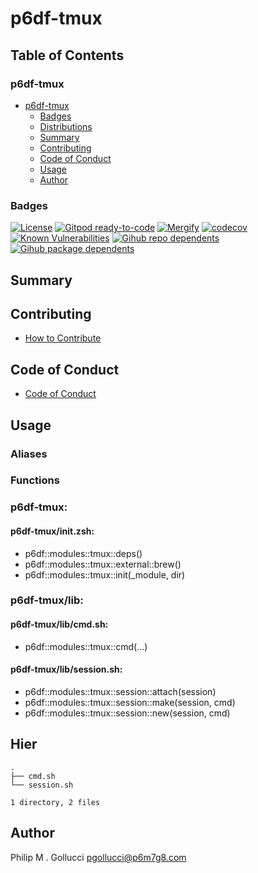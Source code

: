 # p6df-tmux

## Table of Contents


### p6df-tmux
- [p6df-tmux](#p6df-tmux)
  - [Badges](#badges)
  - [Distributions](#distributions)
  - [Summary](#summary)
  - [Contributing](#contributing)
  - [Code of Conduct](#code-of-conduct)
  - [Usage](#usage)
  - [Author](#author)

### Badges

[![License](https://img.shields.io/badge/License-Apache%202.0-yellowgreen.svg)](https://opensource.org/licenses/Apache-2.0)
[![Gitpod ready-to-code](https://img.shields.io/badge/Gitpod-ready--to--code-blue?logo=gitpod)](https://gitpod.io/#https://github.com/p6m7g8/p6df-tmux)
[![Mergify](https://img.shields.io/endpoint.svg?url=https://gh.mergify.io/badges/p6m7g8/p6df-tmux/&style=flat)](https://mergify.io)
[![codecov](https://codecov.io/gh/p6m7g8/p6df-tmux/branch/master/graph/badge.svg?token=14Yj1fZbew)](https://codecov.io/gh/p6m7g8/p6df-tmux)
[![Known Vulnerabilities](https://snyk.io/test/github/p6m7g8/p6df-tmux/badge.svg?targetFile=package.json)](https://snyk.io/test/github/p6m7g8/p6df-tmux?targetFile=package.json)
[![Gihub repo dependents](https://badgen.net/github/dependents-repo/p6m7g8/p6df-tmux)](https://github.com/p6m7g8/p6df-tmux/network/dependents?dependent_type=REPOSITORY)
[![Gihub package dependents](https://badgen.net/github/dependents-pkg/p6m7g8/p6df-tmux)](https://github.com/p6m7g8/p6df-tmux/network/dependents?dependent_type=PACKAGE)

## Summary

## Contributing

- [How to Contribute](CONTRIBUTING.md)

## Code of Conduct

- [Code of Conduct](https://github.com/p6m7g8/.github/blob/master/CODE_OF_CONDUCT.md)

## Usage


### Aliases


### Functions

### p6df-tmux:

#### p6df-tmux/init.zsh:

- p6df::modules::tmux::deps()
- p6df::modules::tmux::external::brew()
- p6df::modules::tmux::init(_module, dir)


### p6df-tmux/lib:

#### p6df-tmux/lib/cmd.sh:

- p6df::modules::tmux::cmd(...)

#### p6df-tmux/lib/session.sh:

- p6df::modules::tmux::session::attach(session)
- p6df::modules::tmux::session::make(session, cmd)
- p6df::modules::tmux::session::new(session, cmd)



## Hier
```text
.
├── cmd.sh
└── session.sh

1 directory, 2 files
```
## Author

Philip M . Gollucci <pgollucci@p6m7g8.com>
